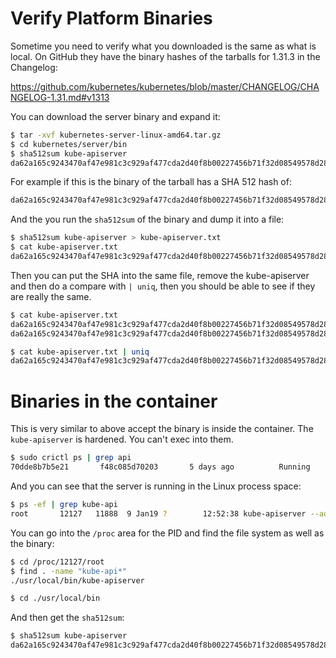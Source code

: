 # Verify Platform Binaries

Sometime you need to verify what you downloaded is the same as what is local. On GitHub they have the binary hashes of the tarballs for 1.31.3 in the Changelog:

https://github.com/kubernetes/kubernetes/blob/master/CHANGELOG/CHANGELOG-1.31.md#v1313

You can download the server binary and expand it:

```sh
$ tar -xvf kubernetes-server-linux-amd64.tar.gz
$ cd kubernetes/server/bin
$ sha512sum kube-apiserver
da62a165c9243470af47e981c3c929af477cda2d40f8b00227456b71f32d08549578d28630917d7c60e5b80744862e006cb4de3ea8fc92211bcfefb30036ea3c  kube-apiserver
```

For example if this is the binary of the tarball has a SHA 512 hash of:

```sh
da62a165c9243470af47e981c3c929af477cda2d40f8b00227456b71f32d08549578d28630917d7c60e5b80744862e006cb4de3ea8fc92211bcfefb30036ea3c
```

And the you run the `sha512sum` of the binary and dump it into a file:

```sh
$ sha512sum kube-apiserver > kube-apiserver.txt
$ cat kube-apiserver.txt
da62a165c9243470af47e981c3c929af477cda2d40f8b00227456b71f32d08549578d28630917d7c60e5b80744862e006cb4de3ea8fc92211bcfefb30036ea3c  kube-apiserver
```

Then you can put the SHA into the same file, remove the kube-apiserver and then do a compare with `| uniq`, then you should be able to see if they are really the same.

```sh
$ cat kube-apiserver.txt
da62a165c9243470af47e981c3c929af477cda2d40f8b00227456b71f32d08549578d28630917d7c60e5b80744862e006cb4de3ea8fc92211bcfefb30036ea3c
da62a165c9243470af47e981c3c929af477cda2d40f8b00227456b71f32d08549578d28630917d7c60e5b80744862e006cb4de3ea8fc92211bcfefb30036ea3c

$ cat kube-apiserver.txt | uniq
da62a165c9243470af47e981c3c929af477cda2d40f8b00227456b71f32d08549578d28630917d7c60e5b80744862e006cb4de3ea8fc92211bcfefb30036ea3c
```

# Binaries in the container

This is very similar to above accept the binary is inside the container. The `kube-apiserver` is hardened. You can't exec into them.

```sh
$ sudo crictl ps | grep api
70dde8b7b5e21       f48c085d70203       5 days ago          Running             kube-apiserver            0                   fb721288699fa
```

And you can see that the server is running in the Linux process space:

```sh
$ ps -ef | grep kube-api
root       12127   11888  9 Jan19 ?        12:52:38 kube-apiserver --advertise-address=10.154.161.198 --allow-privileged=true --authorization-mode=Node,RBAC --client-ca-file=/etc/kubernetes/pki/ca.crt --enable-admission-plugins=NodeRestriction --enable-bootstrap-token-auth=true --etcd-cafile=/etc/kubernetes/pki/etcd/ca.crt --etcd-certfile=/etc/kubernetes/pki/apiserver-etcd-client.crt --etcd-keyfile=/etc/kubernetes/pki/apiserver-etcd-client.key --etcd-servers=https://127.0.0.1:2379 --kubelet-client-certificate=...
```

You can go into the `/proc` area for the PID and find the file system as well as the binary:

```sh
$ cd /proc/12127/root
$ find . -name "kube-api*"
./usr/local/bin/kube-apiserver

$ cd ./usr/local/bin
```

And then get the `sha512sum`:

```sh
$ sha512sum kube-apiserver
da62a165c9243470af47e981c3c929af477cda2d40f8b00227456b71f32d08549578d28630917d7c60e5b80744862e006cb4de3ea8fc92211bcfefb30036ea3c  kube-apiserver
```
